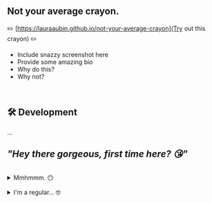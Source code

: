 ## **Not your average crayon.**

✏️ [https://lauraaubin.github.io/not-your-average-crayon](Try out this crayon) ✏️

- Include snazzy screenshot here
- Provide some amazing bio
- Why do this?
- Why not?

<br>

## 🛠 Development

...

## *"Hey there gorgeous, first time here? 😘"*

<br>

<details>
<summary>Mmhmmm. 😶</summary>

<hr>

<br>

```bash
# Install packages for the first time

$ npm install
```

```bash
# wait what?

$ yarn build
```

<br/>

> **Note**
> <small>You can skip `yarn build` if you will be exclusively pushing to Github Pages™️</small>

<hr>

</details>

<br>

<details>
<summary>I'm a regular... 🤓 </summary>

<hr>

<br>

```bash
# Start local server at - http://localhost:3000/

$ yarn start
```

```bash
# Push changes to Github Pages™️ - https://lauraaubin.github.io/not-your-average-crayon/

$ yarn deploy
```

<hr>

</details>
